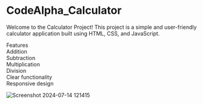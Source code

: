 # CodeAlpha_Calculator

Welcome to the Calculator Project! This project is a simple and user-friendly calculator application built using HTML, CSS, and JavaScript.

Features<br>
Addition<br>
Subtraction<br>
Multiplication<br>
Division<br>
Clear functionality<br>
Responsive design<br>

![Screenshot 2024-07-14 121415](https://github.com/user-attachments/assets/56953bc4-0cc8-44a5-8a61-2a97a61a65bb)
